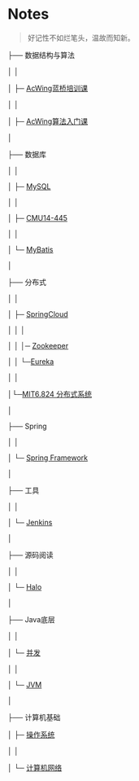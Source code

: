 # Notes

>  好记性不如烂笔头，温故而知新。



├── 数据结构与算法

│ │

│ ├─ [AcWing蓝桥培训课](/notes/数据结构与算法/AcWing蓝桥培训课.md)

│ │

│ ├─ [AcWing算法入门课](/notes/数据结构与算法/AcWing算法入门课.md)

│

├── 数据库

│ │

│ ├─ [MySQL](/notes/数据库/MySQL.md)

│ │

│ ├─ [CMU14-445](/notes/数据库/15445.md)

│ │

│ └─ [MyBatis](/notes/数据库/MyBatis)

│

├── 分布式

│ │

│ ├─ [SpringCloud](/notes/分布式/springcloud.md)

│ │ │

│ │ │─ [Zookeeper](/notes/分布式/SpringCloud/zookeeper.md)

│ │ └─[Eureka](/notes/分布式/SpringCloud/eureka.md)

│ │

│└─[MIT6.824 分布式系统](/notes/分布式/6.824.md)

│

├── Spring

│ │

│ └─ [Spring Framework](/notes/Spring/Framework.md)

│

├── 工具

│ │

│ └─ [Jenkins](/notes/工具/jenkins/Jenkins)

│

├── 源码阅读

│ │

│ └─ [Halo](/notes/源码阅读/Halo)

│

├── Java底层

│ │

│ └─ [并发](/notes/Java底层/Thread)

│ │

│ └─ [JVM](/notes/Java底层/JVM)

│ 

├── 计算机基础

│  ├─  [操作系统](/notes/计算机基础/操作系统)

│ │

│  └─ [计算机网络](/notes/计算机基础/计算机网络)

